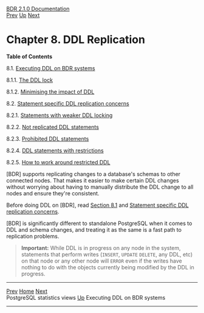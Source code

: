   [BDR 2.1.0 Documentation](README.md)                                                                                       
  [Prev](monitoring-postgres-stats.md "PostgreSQL statistics views")   [Up](manual.md)        [Next](ddl-replication-advice.md "Executing DDL on BDR systems")  


# Chapter 8. DDL Replication

**Table of Contents**

8.1. [Executing DDL on BDR systems](ddl-replication-advice.md)

8.1.1. [The DDL
lock](ddl-replication-advice.md#DDL-REPLICATION-LOCKING)

8.1.2. [Minimising the impact of
DDL](ddl-replication-advice.md#DDL-REPLICATION-SAFETY)

8.2. [Statement specific DDL replication
concerns](ddl-replication-statements.md)

8.2.1. [Statements with weaker DDL
locking](ddl-replication-statements.md#AEN1506)

8.2.2. [Not replicated DDL
statements](ddl-replication-statements.md#AEN1536)

8.2.3. [Prohibited DDL
statements](ddl-replication-statements.md#DDL-REPLICATION-PROHIBITED-COMMANDS)

8.2.4. [DDL statements with
restrictions](ddl-replication-statements.md#DDL-REPLICATION-RESTRICTED-COMMANDS)

8.2.5. [How to work around restricted
DDL](ddl-replication-statements.md#DDL-REPLICATION-HOW)

[BDR] supports replicating changes to a database\'s
schemas to other connected nodes. That makes it easier to make certain
DDL changes without worrying about having to manually distribute the DDL
change to all nodes and ensure they\'re consistent.

Before doing DDL on [BDR], read [Section
8.1](ddl-replication-advice.md) and [Statement specific DDL
replication concerns](ddl-replication-statements.md).

[BDR] is significantly different to standalone PostgreSQL
when it comes to DDL and schema changes, and treating it as the same is
a fast path to replication problems.

> **Important:** While DDL is in progress on any node in the system,
> statements that perform writes (`INSERT`, `UPDATE`
> `DELETE`, any DDL, etc) on that node or any other node will
> `ERROR` even if the writes have nothing to do with the
> objects currently being modified by the DDL in progress.



  ------------------------------------------------------- ----------------------------------- ----------------------------------------------------
  [Prev](monitoring-postgres-stats.md)    [Home](README.md)    [Next](ddl-replication-advice.md)  
  PostgreSQL statistics views                              [Up](manual.md)                           Executing DDL on BDR systems
  ------------------------------------------------------- ----------------------------------- ----------------------------------------------------
